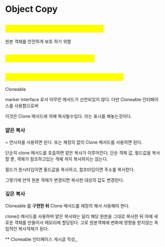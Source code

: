 # Object Copy

## <mark style="color:yellow;">복사가 사용되는 이유는 무엇인가요?</mark>

원본 객체를 안전하게 보호 하기 위함



## <mark style="color:yellow;">객체 복사는 어떻게 할 수 있나요?</mark>

## <mark style="color:yellow;">깊은 복사와 얕은 복사의 차이를 말해주세요.</mark>



Cloneable&#x20;

marker interface  로서 아무런 메서드가 선언되있지 않다. 다만 Cloneable 인터페이스를 사용함으로써

이것은 Clone 메서드에 의해 복사될수있다. 라는 표시를 해놓는것이다.&#x20;

### 얕은 복사

\= 연사자를 사용하면 된다.  또는 재정의 없이 Clone 메서드를 사용하면 된다.

단순히 clone 메서드를 호출하면 얕은 복사가 이루어진다.  단순 객체 값, 필드값을 복사할 뿐, 객체가 참조하고있는 객체 까지 복사하지는 않는다.

필드가 원시타입이면 필드값을 복사하고, 참조타입이면 주소를 복사한다.

그렇기에 만약 원본 객체가 변경되면 복사한 대상의 값도 변경된다.



### 깊은 복사

Cloneable 를 **구현한 뒤** Clone 메서드를 재정의 해서 사용해야 한다.

clone()  메서드를 사용하며 얕은 복사와는 달리 해당 원본을 그대로 복사한 뒤 아예 새로운 객체를 만들어서 메모리에 할당된다. 고로 원본객체에 변화에 영향을 받지않는 독립적인 복사객체가 된다.



\*\* Cloneable 인터페이스 게시글 작성,,















